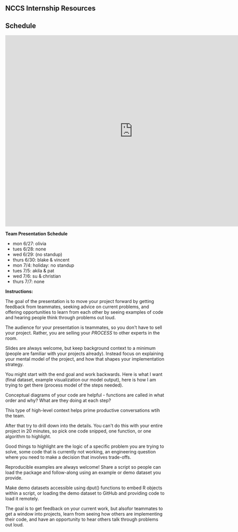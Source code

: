 ## NCCS Internship Resources


## Schedule 



<iframe src="https://calendar.google.com/calendar/embed?src=c87ahec9pcebojqc7taojtbglk%40group.calendar.google.com&ctz=America%2FPhoenix" style="border: 0" width="800" height="600" frameborder="0" scrolling="no"></iframe>


**Team Presentation Schedule** 

* mon 6/27: olivia   
* tues 6/28: none  
* wed 6/29:  (no standup)  
* thurs 6/30: blake & vincent   
* mon 7/4: holiday: no standup  
* tues 7/5: akila & pat     
* wed 7/6: su & christian        
* thurs 7/7: none  

**Instructions:** 

The goal of the presentation is to move your project forward by getting feedback from teammates, seeking advice on current problems, and offering opportunities to learn from each other by seeing examples of code and hearing people think through problems out loud. 

The audience for your presentation is teammates, so you don't have to sell your project. Rather, you are selling your *PROCESS* to other experts in the room.

Slides are always welcome, but keep background context to a minimum (people are familiar with your projects already). Instead focus on explaining your mental model of the project, and how that shapes your implementation strategy. 

You might start with the end goal and work backwards. Here is what I want (final dataset, example visualization our model output), here is how I am trying to get there (process model of the steps needed). 

Conceptual diagrams of your code are helpful - functions are called in what order and why? What are they doing at each step?

This type of high-level context helps prime productive conversations wtih the team. 

After that try to drill down into the details. You can't do this with your entire project in 20 minutes, so pick one code snipped, one function, or one algorithm to highlight. 

Good things to highlight are the logic of a specific problem you are trying to solve, some code that is currently not working, an engineering question where you need to make a decision that involves trade-offs. 

Reproducible examples are always welcome! Share a script so people can load the package and follow-along using an example or demo dataset you provide. 

Make demo datasets accessible using dput() functions to embed R objects within a script, or loading the demo dataset to GitHub and providing code to load it remotely. 

The goal is to get feedback on your current work, but alsofor teammates to get a window into projects, learn from seeing how others are implementing their code, and have an opportunity to hear others talk through problems out loud. 

 


